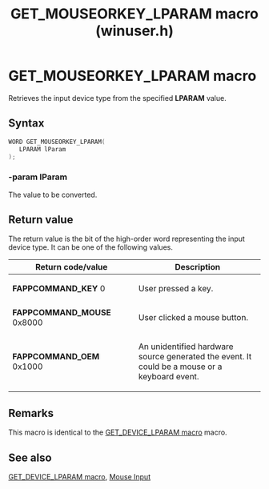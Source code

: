 ﻿---
UID: NF:winuser.GET_MOUSEORKEY_LPARAM
title: GET_MOUSEORKEY_LPARAM macro (winuser.h)
description: Retrieves the input device type from the specified LPARAM value.
helpviewer_keywords: ["GET_MOUSEORKEY_LPARAM","GET_MOUSEORKEY_LPARAM macro [Keyboard and Mouse Input]","_win32_GET_MOUSEORKEY_LPARAM","_win32_get_mouseorkey_lparam_cpp","inputdev.get_mouseorkey_lparam","winui._win32_get_mouseorkey_lparam","winuser/GET_MOUSEORKEY_LPARAM"]
tech.root: inputdev
ms.date: 06/23/2023
ms.keywords: GET_MOUSEORKEY_LPARAM, GET_MOUSEORKEY_LPARAM macro [Keyboard and Mouse Input], _win32_GET_MOUSEORKEY_LPARAM, _win32_get_mouseorkey_lparam_cpp, inputdev.get_mouseorkey_lparam, winui._win32_get_mouseorkey_lparam, winuser/GET_MOUSEORKEY_LPARAM
req.header: winuser.h
req.include-header: Windows.h
req.target-type: Windows
req.target-min-winverclnt: Windows 2000 Professional [desktop apps only]
req.target-min-winversvr: Windows 2000 Server [desktop apps only]
req.kmdf-ver: 
req.umdf-ver: 
req.ddi-compliance: 
req.unicode-ansi: 
req.idl: 
req.max-support: 
req.namespace: 
req.assembly: 
req.type-library: 
req.lib: 
req.dll: 
req.irql: 
targetos: Windows
req.typenames: 
req.redist: 
ms.custom: 19H1
f1_keywords:
 - GET_MOUSEORKEY_LPARAM
 - winuser/GET_MOUSEORKEY_LPARAM
dev_langs:
 - c++
topic_type:
 - APIRef
 - kbSyntax
api_type:
 - HeaderDef
api_location:
 - Winuser.h
api_name:
 - GET_MOUSEORKEY_LPARAM
---

# GET\_MOUSEORKEY\_LPARAM macro

Retrieves the input device type from the specified **LPARAM** value.

## Syntax

``` c++
WORD GET_MOUSEORKEY_LPARAM(
   LPARAM lParam
);
```

### -param lParam

The value to be converted.

## Return value

The return value is the bit of the high-order word representing the input device type. It can be one of the following values.

<table>
<colgroup>
<col style="width: 50%" />
<col style="width: 50%" />
</colgroup>
<thead>
<tr class="header">
<th>Return code/value</th>
<th>Description</th>
</tr>
</thead>
<tbody>
<tr class="odd">
<td><strong>FAPPCOMMAND_KEY</strong>
0</td>
<td><p>User pressed a key.</p></td>
</tr>
<tr class="even">
<td><strong>FAPPCOMMAND_MOUSE</strong>
0x8000</td>
<td><p>User clicked a mouse button.</p></td>
</tr>
<tr class="odd">
<td><strong>FAPPCOMMAND_OEM</strong>
0x1000</td>
<td><p>An unidentified hardware source generated the event. It could be a mouse or a keyboard event.</p></td>
</tr>
</tbody>
</table>

## Remarks

This macro is identical to the [GET_DEVICE_LPARAM macro](nf-winuser-get_device_lparam.md) macro.

## See also

[GET_DEVICE_LPARAM macro](nf-winuser-get_device_lparam.md), [Mouse Input](/windows/win32/inputdev/mouse-input)
